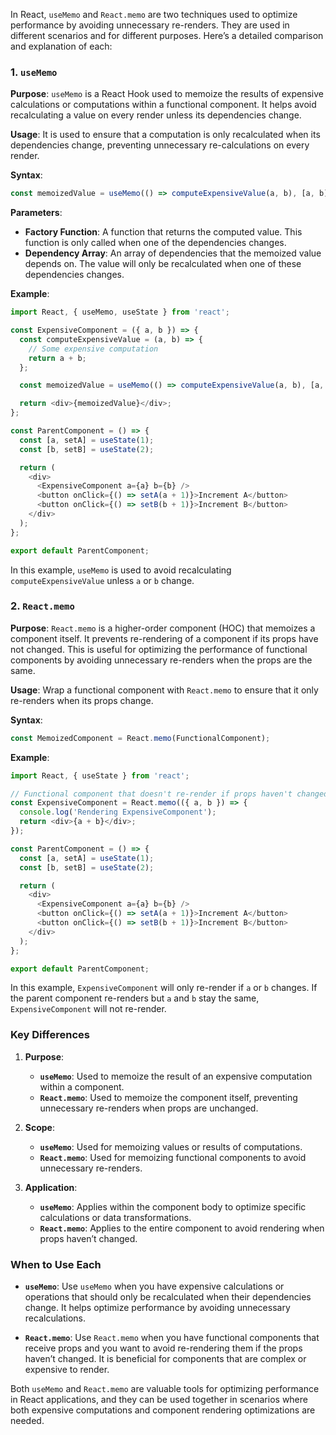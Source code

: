 In React, `useMemo` and `React.memo` are two techniques used to optimize performance by avoiding unnecessary re-renders. They are used in different scenarios and for different purposes. Here’s a detailed comparison and explanation of each:

### 1. `useMemo`

**Purpose**: `useMemo` is a React Hook used to memoize the results of expensive calculations or computations within a functional component. It helps avoid recalculating a value on every render unless its dependencies change.

**Usage**: It is used to ensure that a computation is only recalculated when its dependencies change, preventing unnecessary re-calculations on every render.

**Syntax**:

```javascript
const memoizedValue = useMemo(() => computeExpensiveValue(a, b), [a, b]);
```

**Parameters**:
- **Factory Function**: A function that returns the computed value. This function is only called when one of the dependencies changes.
- **Dependency Array**: An array of dependencies that the memoized value depends on. The value will only be recalculated when one of these dependencies changes.

**Example**:

```javascript
import React, { useMemo, useState } from 'react';

const ExpensiveComponent = ({ a, b }) => {
  const computeExpensiveValue = (a, b) => {
    // Some expensive computation
    return a + b;
  };

  const memoizedValue = useMemo(() => computeExpensiveValue(a, b), [a, b]);

  return <div>{memoizedValue}</div>;
};

const ParentComponent = () => {
  const [a, setA] = useState(1);
  const [b, setB] = useState(2);

  return (
    <div>
      <ExpensiveComponent a={a} b={b} />
      <button onClick={() => setA(a + 1)}>Increment A</button>
      <button onClick={() => setB(b + 1)}>Increment B</button>
    </div>
  );
};

export default ParentComponent;
```

In this example, `useMemo` is used to avoid recalculating `computeExpensiveValue` unless `a` or `b` change.

### 2. `React.memo`

**Purpose**: `React.memo` is a higher-order component (HOC) that memoizes a component itself. It prevents re-rendering of a component if its props have not changed. This is useful for optimizing the performance of functional components by avoiding unnecessary re-renders when the props are the same.

**Usage**: Wrap a functional component with `React.memo` to ensure that it only re-renders when its props change.

**Syntax**:

```javascript
const MemoizedComponent = React.memo(FunctionalComponent);
```

**Example**:

```javascript
import React, { useState } from 'react';

// Functional component that doesn't re-render if props haven't changed
const ExpensiveComponent = React.memo(({ a, b }) => {
  console.log('Rendering ExpensiveComponent');
  return <div>{a + b}</div>;
});

const ParentComponent = () => {
  const [a, setA] = useState(1);
  const [b, setB] = useState(2);

  return (
    <div>
      <ExpensiveComponent a={a} b={b} />
      <button onClick={() => setA(a + 1)}>Increment A</button>
      <button onClick={() => setB(b + 1)}>Increment B</button>
    </div>
  );
};

export default ParentComponent;
```

In this example, `ExpensiveComponent` will only re-render if `a` or `b` changes. If the parent component re-renders but `a` and `b` stay the same, `ExpensiveComponent` will not re-render.

### Key Differences

1. **Purpose**:
   - **`useMemo`**: Used to memoize the result of an expensive computation within a component.
   - **`React.memo`**: Used to memoize the component itself, preventing unnecessary re-renders when props are unchanged.

2. **Scope**:
   - **`useMemo`**: Used for memoizing values or results of computations.
   - **`React.memo`**: Used for memoizing functional components to avoid unnecessary re-renders.

3. **Application**:
   - **`useMemo`**: Applies within the component body to optimize specific calculations or data transformations.
   - **`React.memo`**: Applies to the entire component to avoid rendering when props haven’t changed.

### When to Use Each

- **`useMemo`**: Use `useMemo` when you have expensive calculations or operations that should only be recalculated when their dependencies change. It helps optimize performance by avoiding unnecessary recalculations.

- **`React.memo`**: Use `React.memo` when you have functional components that receive props and you want to avoid re-rendering them if the props haven’t changed. It is beneficial for components that are complex or expensive to render.

Both `useMemo` and `React.memo` are valuable tools for optimizing performance in React applications, and they can be used together in scenarios where both expensive computations and component rendering optimizations are needed.
